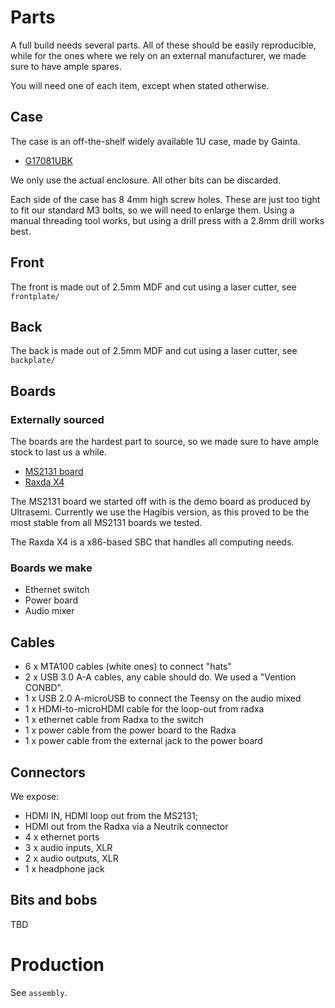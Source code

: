 # Parts

A full build needs several parts. All of these should be easily reproducible,
while for the ones where we rely on an external manufacturer, we made sure to
have ample spares.

You will need one of each item, except when stated otherwise.

## Case

The case is an off-the-shelf widely available 1U case, made by Gainta.

  * [G17081UBK](https://www.gainta.com/en/g17081ubk.html)

We only use the actual enclosure. All other bits can be discarded.

Each side of the case has 8 4mm high screw holes. These are just too tight to
fit our standard M3 bolts, so we will need to enlarge them. Using a manual
threading tool works, but using a drill press with a 2.8mm drill works best.

## Front

The front is made out of 2.5mm MDF and cut using a laser cutter, see `frontplate/`

## Back

The back is made out of 2.5mm MDF and cut using a laser cutter, see `backplate/`


## Boards


### Externally sourced

The boards are the hardest part to source, so we made sure to have ample stock
to last us a while.

  * [MS2131 board](https://www.shophagibis.com/products/video-capture-card-hagibis?variant=45797324783897)
  * [Raxda X4](https://radxa.com/products/x/x4/)

The MS2131 board we started off with is the demo board as produced by Ultrasemi.
Currently we use the Hagibis version, as this proved to be the most stable from
all MS2131 boards we tested.

The Raxda X4 is a x86-based SBC that handles all computing needs.

### Boards we make

* Ethernet switch
* Power board
* Audio mixer

## Cables

* 6 x MTA100 cables (white ones) to connect "hats"
* 2 x USB 3.0 A-A cables, any cable should do. We used a "Vention CONBD".
* 1 x USB 2.0 A-microUSB to connect the Teensy on the audio mixed
* 1 x HDMI-to-microHDMI cable for the loop-out from radxa
* 1 x ethernet cable from Radxa to the switch
* 1 x power cable from the power board to the Radxa
* 1 x power cable from the external jack to the power board

## Connectors

We expose:

* HDMI IN, HDMI loop out from the MS2131;
* HDMI out from the Radxa via a Neutrik connector
* 4 x ethernet ports
* 3 x audio inputs, XLR
* 2 x audio outputs, XLR
* 1 x headphone jack

## Bits and bobs

TBD 

# Production

See `assembly`.
